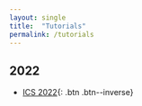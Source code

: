 ```yaml
---
layout: single
title:  "Tutorials"
permalink: /tutorials
---
```


## 2022
- [ICS 2022](/tutorials/ics-2022){: .btn .btn--inverse}
